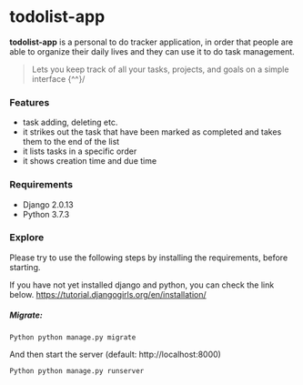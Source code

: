 # todolist-app 

**todolist-app** is a personal to do tracker application, in order that people are able to organize their daily lives and they can use it to do task management. 
> Lets you keep track of all your tasks, projects, and goals on a simple interface  \{^^}/

### Features

- task adding, deleting etc.
- it strikes out the task that have been marked as completed and takes them to the end of the list
- it lists tasks in a specific order
- it shows creation time and due time

### Requirements

- Django 2.0.13
- Python 3.7.3

### Explore

Please try to use the following steps by installing the requirements, before starting.

If you have not yet installed django and python, you can check the link below.
https://tutorial.djangogirls.org/en/installation/

##### Migrate:

`Python
python manage.py migrate` 

And then start the server (default: http://localhost:8000)

`Python
python manage.py runserver`

